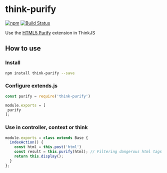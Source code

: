 # think-purify
[![npm](https://img.shields.io/npm/v/think-purify..svg)](https://www.npmjs.com/package/think-purify)
[![Build Status](https://travis-ci.org/weihongyu12/think-purify.svg?branch=master)](https://travis-ci.org/weihongyu12/think-purify)

Use the [HTML5 Purify](https://www.npmjs.com/package/html-purify) extension in ThinkJS

## How to use

### Install

```bash
npm install think-purify --save
```

### Configure extends.js
```javascript
const purify = require('think-purify')

module.exports = [
 purify
];
```
### Use in controller, context or think

```javascript
module.exports = class extends Base {
  indexAction() {
    const html = this.post('html')
    const result = this.purify(html); // Filtering dangerous html tags and attributes
    return this.display();
  }
};
```
